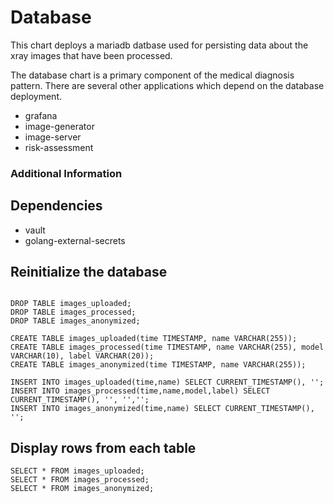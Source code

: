 # Database

This chart deploys a mariadb datbase used for persisting data about the xray images that have been processed.

The database chart is a primary component of the medical diagnosis pattern. There are several other applications which depend on the database deployment.

- grafana
- image-generator
- image-server
- risk-assessment

### Additional Information

## Dependencies

- vault
- golang-external-secrets

## Reinitialize the database

```shell

DROP TABLE images_uploaded;
DROP TABLE images_processed;
DROP TABLE images_anonymized;

CREATE TABLE images_uploaded(time TIMESTAMP, name VARCHAR(255));
CREATE TABLE images_processed(time TIMESTAMP, name VARCHAR(255), model VARCHAR(10), label VARCHAR(20));
CREATE TABLE images_anonymized(time TIMESTAMP, name VARCHAR(255));

INSERT INTO images_uploaded(time,name) SELECT CURRENT_TIMESTAMP(), '';
INSERT INTO images_processed(time,name,model,label) SELECT CURRENT_TIMESTAMP(), '', '','';
INSERT INTO images_anonymized(time,name) SELECT CURRENT_TIMESTAMP(), '';

```

## Display rows from each table

```shell
SELECT * FROM images_uploaded;
SELECT * FROM images_processed;
SELECT * FROM images_anonymized;

```
